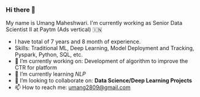### Hi there 👋

My name is Umang Maheshwari. I'm currently working as Senior Data Scientist II at Paytm (Ads vertical) :india:

- I have total of 7 years and 8 month of experience.
- Skills: Traditional ML, Deep Learning, Model Deployment and Tracking, Pyspark, Python, SQL, etc.
- 🔭 I’m currently working on: Development of algorithm to improve the CTR for platform
- 🌱 I’m currently learning *NLP*
- 👯 I’m looking to collaborate on: **Data Science/Deep Learning Projects**
- 📫 How to reach me: umang2809@gmail.com



